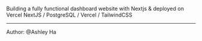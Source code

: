 Building a fully functional dashboard website with Nextjs & deployed on Vercel
NextJS / PostgreSQL / Vercel / TailwindCSS
________________________________________________________________________________________________

Author: @Ashley Ha
